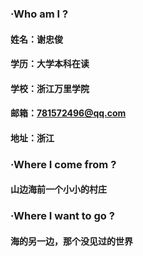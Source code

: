 ### ·Who am I ?
#### 姓名：谢忠俊
#### 学历：大学本科在读
#### 学校：浙江万里学院
#### 邮箱：781572496@qq.com
#### 地址：浙江

### ·Where I come from ?
#### 山边海前一个小小的村庄
 
### ·Where I want to go ?
#### 海的另一边，那个没见过的世界
